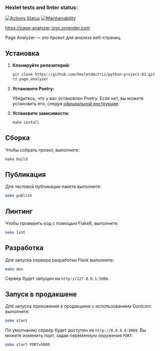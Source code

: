 ### Hexlet tests and linter status:
[![Actions Status](https://github.com/hexletdmitrii/python-project-83/actions/workflows/hexlet-check.yml/badge.svg)](https://github.com/hexletdmitrii/python-project-83/actions)
[![Maintainability](https://api.codeclimate.com/v1/badges/83c82bfb7dd4bd318ce2/maintainability)](https://codeclimate.com/github/hexletdmitrii/python-project-83/maintainability)

https://page-analyzer-izgx.onrender.com

 Page Analyzer — это проект для анализа веб-страниц.

 ## Установка

  1. **Клонируйте репозиторий:**

     ```bash
     git clone https://github.com/hexletdmitrii/python-project-83.git
     cd page_analyzer
     ```

  2. **Установите Poetry:**

     Убедитесь, что у вас установлен Poetry. Если нет, вы можете установить его, следуя [официальной инструкции](https://python-poetry.org/docs/#installation).

  3. **Установите зависимости:**

     ```bash
     make install
     ```

  ## Сборка

  Чтобы собрать проект, выполните:

  ```bash
  make build
  ```

  ## Публикация

  Для тестовой публикации пакета выполните:

  ```bash
  make publish
  ```

  ## Линтинг

  Чтобы проверить код с помощью Flake8, выполните:

  ```bash
  make lint
  ```

  ## Разработка

  Для запуска сервера разработки Flask выполните:

  ```bash
  make dev
  ```

  Сервер будет запущен на `http://127.0.0.1:5000`.

  ## Запуск в продакшене

  Для запуска приложения в продакшене с использованием Gunicorn выполните:

  ```bash
  make start
  ```

  По умолчанию сервер будет доступен на `http://0.0.0.0:8000`. Вы можете изменить порт, задав переменную окружения `PORT`:

  ```bash
  make start PORT=5000
  ```



